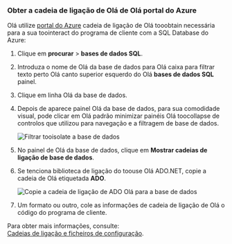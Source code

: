 
<!--
includes/sql-database-include-connection-string-20-portalshots.md

Latest Freshness check:  2015-09-02 , GeneMi.

## Connection string
-->


### <a name="obtain-hello-connection-string-from-hello-azure-portal"></a>Obter a cadeia de ligação de Olá de Olá portal do Azure
Olá utilize [portal do Azure](https://portal.azure.com/) cadeia de ligação de Olá tooobtain necessária para a sua toointeract do programa de cliente com a SQL Database do Azure: 

1. Clique em **procurar** > **bases de dados SQL**.
2. Introduza o nome de Olá da base de dados para Olá caixa para filtrar texto perto Olá canto superior esquerdo do Olá **bases de dados SQL** painel.
3. Clique em linha Olá da base de dados.
4. Depois de aparece painel Olá da base de dados, para sua comodidade visual, pode clicar em Olá padrão minimizar painéis Olá toocollapse de controlos que utilizou para navegação e a filtragem de base de dados. 
   
    ![Filtrar tooisolate a base de dados][10-FilterDatabase]
5. No painel de Olá da base de dados, clique em **Mostrar cadeias de ligação de base de dados**.
6. Se tenciona biblioteca de ligação do toouse Olá ADO.NET, copie a cadeia de Olá etiquetada **ADO**. 
   
    ![Copie a cadeia de ligação de ADO Olá para a base de dados][20-CopyAdoConnectionString]
7. Um formato ou outro, cole as informações de cadeia de ligação de Olá o código do programa de cliente.

Para obter mais informações, consulte:<br/>[Cadeias de ligação e ficheiros de configuração](http://msdn.microsoft.com/library/ms254494.aspx).

<!-- Image references. -->

[10-FilterDatabase]: ./media/sql-database-include-connection-string-20-portalshots/connqry-connstr-a.png

[20-CopyAdoConnectionString]: ./media/sql-database-include-connection-string-20-portalshots/connqry-connstr-b.png


<!--
These three includes/ files are a sequenced set, but you can pick and choose:

includes/sql-database-include-connection-string-20-portalshots.md
includes/sql-database-include-connection-string-30-compare.md
includes/sql-database-include-connection-string-40-config.md
-->
